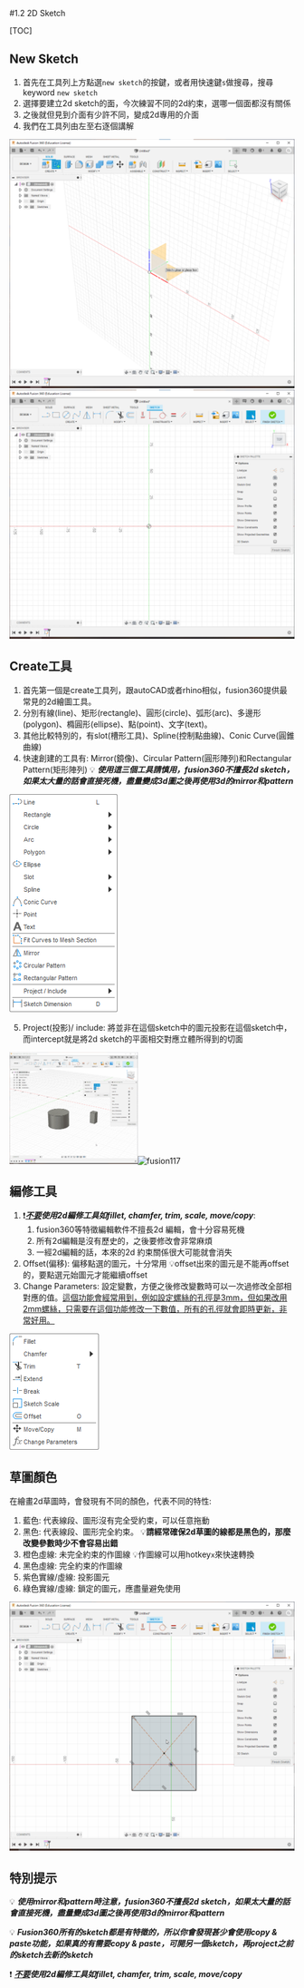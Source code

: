 #1.2 2D Sketch

[TOC]

## New Sketch

1. 首先在工具列上方點選`new sketch`的按鍵，或者用快速鍵`s`做搜尋，搜尋keyword `new sketch`
2. 選擇要建立2d sketch的面，今次練習不同的2d約束，選哪一個面都沒有關係
3. 之後就但見到介面有少許不同，變成2d專用的介面
4. 我們在工具列由左至右逐個講解

<img src="fusion17.png" alt="fusion17" style="zoom:50%;" />

<img src="fusion18.png" alt="fusion18" style="zoom:50%;" />

## Create工具

1. 首先第一個是create工具列，跟autoCAD或者rhino相似，fusion360提供最常見的2d繪圖工具。
2. 分別有線(line)、矩形(rectangle)、圓形(circle)、弧形(arc)、多邊形(polygon)、橢圓形(ellipse)、點(point)、文字(text)。
3. 其他比較特別的，有slot(槽形工具)、Spline(控制點曲線)、Conic Curve(圓錐曲線)
4. 快速創建的工具有: Mirror(鏡像)、Circular Pattern(圓形陣列)和Rectangular Pattern(矩形陣列)
	💡 ***使用這三個工具請慎用，fusion360不擅長2d sketch，如果太大量的話會直接死機，盡量變成3d圖之後再使用3d的mirror和pattern***

<img src="13095459.png" alt="13095459"  />

5. Project(投影)/ include: 將並非在這個sketch中的圖元投影在這個sketch中，而intercept就是將2d sketch的平面相交對應立體所得到的切面

<img src="fusion116.gif" alt="fusion116" style="width:45%;" /><img src="fusion117.gif" alt="fusion117" style="width:45%;" />

## 編修工具

1. ❗***<u>不要</u>使用2d編修工具如fillet, chamfer, trim, scale, move/copy***:
	1. fusion360等特徵編輯軟件不擅長2d 編輯，會十分容易死機
	2. 所有2d編輯是沒有歷史的，之後要修改會非常麻煩
	3. 一經2d編輯的話，本來的2d 約束關係很大可能就會消失
2. Offset(偏移): 偏移點選的圖元，十分常用
	💡offset出來的圖元是不能再offset的，要點選元始圖元才能繼續offset
3. Change Parameters: 設定變數，方便之後修改變數時可以一次過修改全部相對應的值。<u>這個功能會經常用到，例如設定螺絲的孔徑是3mm，但如果改用2mm螺絲，只需要在這個功能修改一下數值，所有的孔徑就會即時更新，非常好用。</u>

![100935](100935.png)

## 草圖顏色

在繪畫2d草圖時，會發現有不同的顏色，代表不同的特性:

1. 藍色: 代表線段、圖形沒有完全受約束，可以任意拖動
2. 黑色: 代表線段、圖形完全約束。
	💡**請經常確保2d草圖的線都是黑色的，那麼改變參數時少不會容易出錯**
3. 橙色虛線: 未完全約束的作圖線
	💡作圖線可以用hotkey`x`來快速轉換
4. 黑色虛線: 完全約束的作圖線
5. 紫色實線/虛線: 投影圖元
6. 綠色實線/虛線: 鎖定的圖元，應盡量避免使用

<img src="fusion115.gif" alt="fusion115" style="zoom:50%;" />

## 特別提示

💡 ***使用mirror和pattern時注意，fusion360不擅長2d sketch，如果太大量的話會直接死機，盡量變成3d圖之後再使用3d的mirror和pattern***

💡 ***Fusion360所有的sketch都是有特徵的，所以你會發現甚少會使用copy & paste功能，如果真的有需要copy & paste，可開另一個sketch，再project之前的sketch去新的sketch***

❗ ***<u>不要</u>使用2d編修工具如fillet, chamfer, trim, scale, move/copy***
